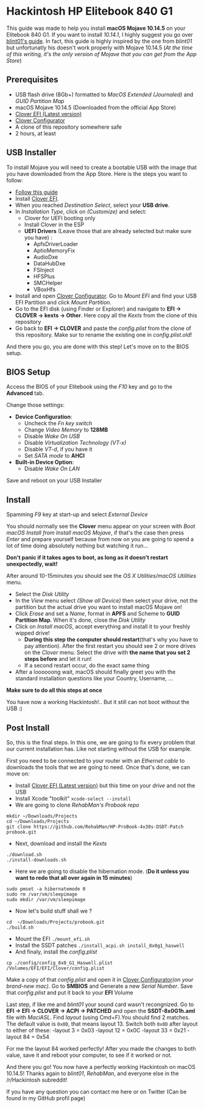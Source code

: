 # Hackintosh HP Elitebook 840 G1
This guide was made to help you install **macOS Mojave 10.14.5** on your Elitebook 840 G1.
If you want to install *10.14.1*, I highly suggest you go over [blint01's guide](https://github.com/blint01/hackintosh-mojave-HP-840-G1). In fact, this guide is highly inspired by the one from *blint01* but unfortunatly his doesn't work properly with Mojave 10.14.5 (*At the time of this writing, it's the only version of Mojave that you can get from the App Store*)


## Prerequisites
- USB flash drive (8Gb+) formatted to _MacOS Extended (Journaled)_ and _GUID Partition Map_
- macOS Mojave 10.14.5 (Downloaded from the official App Store)
- [Clover EFI (Latest version)](https://github.com/Dids/clover-builder)
- [Clover Configurator](http://mackie100projects.altervista.org/download-clover-configurator/)
- A clone of this repository somewhere safe
- 2 hours, at least


## USB Installer
To install Mojave you will need to create a bootable USB with the image that you have downloaded from the App Store. Here is the steps you want to follow:
- [Follow this guide](https://www.imore.com/how-create-bootable-installer-mac-operating-system)
- Install [Clover EFI](https://github.com/Dids/clover-builder).
- When you reached *Destination Select*, select your **USB drive**.
- In *Installation Type*, click on _(Customize)_ and select:
  - Clover for UEFI booting only
  - Install Clover in the ESP
  - **UEFI Drivers** (Leave those that are already selected but make sure you have) :
    - ApfsDriverLoader
    - AptioMemoryFix
    - AudioDxe
    - DataHubDxe
    - FSInject
    - HFSPlus
    - SMCHelper
    - VBoxHfs
- Install and open [Clover Configurator](http://mackie100projects.altervista.org/download-clover-configurator/). Go to *Mount EFI* and find your USB EFI Partition and click *Mount Partition*.
- Go to the EFI disk (using Finder or Explorer) and navigate to **EFI -> CLOVER -> kexts -> Other**. Here copy all the *Kexts* from the clone of this repository
- Go back to **EFI -> CLOVER** and paste the *config.plist* from the clone of this repository. Make sur to rename the existing one in *config.plist.old*!

And there you go, you are done with this step! Let's move on to the BIOS setup.


## BIOS Setup
Access the BIOS of your Elitebook using the *F10* key and go to the **Advanced** tab.

Change those settings:
- **Device Configuration**:
  - Uncheck the *Fn key switch*
  - Change *Video Memory* to **128MB**
  - Disable *Wake On USB*
  - Disable *Virtualization Technology (VT-x)*
  - Disable *VT-d*, if you have it
  - Set *SATA mode* to **AHCI**
- **Built-in Device Option**:
  - Disable *Wake On LAN*


Save and reboot on your USB Installer


## Install
Spamming *F9* key at start-up and select *External Device*

You should normally see the **Clover** menu appear on your screen with *Boot macOS Install from Install macOS Mojave*, if that's the case then press *Enter* and prepare yourself because from now on you are going to spend a lot of time doing absolutely nothing but watching it run...

**Don't panic if it takes ages to boot, as long as it doesn't restart unexpectedly, wait!**

After around 10-15minutes you should see the *OS X Utilities/macOS Utilities* menu.
- Select the *Disk Utility*
- In the *View* menu select *(Show all Device)* then select your drive, not the partition but the actual drive you want to install macOS Mojave on!
- Click *Erase* and set a *Name*, format in **APFS** and Scheme to **GUID Partition Map**. When it's done, close the *Disk Utility*
- Click on *Install macOS*, accept everything and install it to your freshly wipped drive!
  - **During this step the computer should restart**(that's why you have to pay attention). After the first restart you should see 2 or more drives on the *Clover* menu. Select the drive with **the name that you set 2 steps before** and let it run!
  - If a second restart occur, do the exact same thing
- After a loooooong wait, macOS should finally greet you with the standard installation questions like your Country, Username, ...

**Make sure to do all this steps at once**

You have now a working Hackintosh!.. But it still can not boot without the USB :)


## Post Install
So, this is the final steps.
In this one, we are going to fix every problem that our current installation has. Like not starting without the USB for example.

First you need to be connected to your router with an *Ethernet cable* to downloads the tools that we are going to need.
Once that's done, we can move on:
- Install [Clover EFI (Latest version)](https://github.com/Dids/clover-builder) but this time on your *drive* and not the USB
- Install Xcode "toolkit"
```xcode-select --install```
- We are going to clone *RehabMan's Probook repo*
```
mkdir ~/Downloads/Projects
cd ~/Downloads/Projects
git clone https://github.com/RehabMan/HP-ProBook-4x30s-DSDT-Patch probook.git
```
- Next, download and install the *Kexts*
```cd ~/Downloads/Projects/probook.git
./download.sh
./install-downloads.sh
```
- Here we are going to disable the hibernation mode. (**Do it unless you want to redo that all over again in 15 minutes**)
```
sudo pmset -a hibernatemode 0
sudo rm /var/vm/sleepimage
sudo mkdir /var/vm/sleepimage
```
- Now let's build stuff shall we ?
```
cd  ~/Downloads/Projects/probook.git
./build.sh
```
- Mount the EFI
```./mount_efi.sh```
- Install the SSDT patches
```./install_acpi.sh install_8x0g1_haswell```
- And finaly, install the *config.plist*
```
cp ./config/config_8x0_G1_Haswell.plist /Volumes/EFI/EFI/Clover/config.plist
```

Make a copy of that *config.plist* and open it in [Clover Configurator](http://mackie100projects.altervista.org/download-clover-configurator/)*(on your brand-new mac)*. Go to **SMBIOS** and Generate a new *Serial Number*.
Save that *config.plist* and put it back to your **EFI** Volume

Last step, if like me and *blint01* your sound card wasn't recongnized. Go to **EFI -> EFI -> CLOVER -> ACPI -> PATCHED** and open the **SSDT-8x0G1h.aml** file with *MaciASL*. Find *layout* (using Cmd+F).You should find 2 matches. The default value is `0x0D`, that means layout 13. Switch both `0x0D` after layout to either of these:
-layout 3 = 0x03
-layout 12 = 0x0C
-layout 33 = 0x21
-layout 84 = 0x54

For me the layout 84 worked perfectly! After you made the changes to both value, save it and reboot your computer, to see if it worked or not.


And there you go! You now have a perfectly working Hackintosh on macOS 10.14.5!
Thanks again to *blint01*, *RehabMan*, and everyone else in the /r/Hackintosh subreddit!

If you have any question you can contact me here or on Twitter (Can be found in my GitHub profil page)
